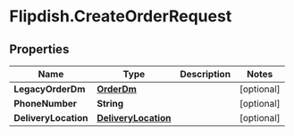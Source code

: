 # Flipdish.CreateOrderRequest

## Properties
Name | Type | Description | Notes
------------ | ------------- | ------------- | -------------
**LegacyOrderDm** | [**OrderDm**](OrderDm.md) |  | [optional] 
**PhoneNumber** | **String** |  | [optional] 
**DeliveryLocation** | [**DeliveryLocation**](DeliveryLocation.md) |  | [optional] 



